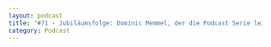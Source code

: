 ```yaml
---
layout: podcast
title: "#71 - Jubiläumsfolge: Dominic Memmel, der die Podcast Serie leitet, wird von Kyle Topfer von Scientist Rebellion interviewt."
category: Podcast
---
```


<p><script class="podigee-podcast-player" src="https://cdn.podigee.com/podcast-player/javascripts/podigee-podcast-player.js" data-configuration="https://interviews-4-future.podigee.io/71-i4f/embed?context=external"></script></p>

